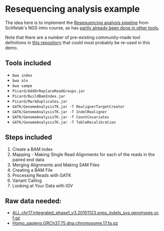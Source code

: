 # Resequencing analysis example

The idea here is to implement the [Resequencing analysis
pipeline](http://uppnex.se/twiki/do/view/Courses/NgsIntro1502/ResequencingAnalysis.html)
from Scilifelab's NGS intro course, as has [partly already been done in other
tools](https://gist.github.com/samuell/6da9a7c1e03912fde62e).

Note that there are a number of pre-existing community-made tool definitions in
[this repository](https://github.com/common-workflow-language/workflows/tree/master/tools)
that could most probably be re-used in this demo.

## Tools included

* `bwa index`
* `bwa aln`
* `bwa sampe`
* `Picard/AddOrReplaceReadGroups.jar`
* `Picard/BuildBamIndex.jar`
* `Picard/MarkDuplicates.jar`
* `GATK/GenomeAnalysisTK.jar -T RealignerTargetCreator`
* `GATK/GenomeAnalysisTK.jar -T IndelRealigner`
* `GATK/GenomeAnalysisTK.jar -T CountCovariates`
* `GATK/GenomeAnalysisTK.jar -T TableRecalibration`

## Steps included

1.  Create a BAM index
2.  Mapping - Making Single Read Alignments for each of the reads in the paired end data
3.  Merging Alignments and Making SAM Files
4.  Creating a BAM File
5.  Processing Reads with GATK
6.  Variant Calling
7.  Looking at Your Data with IGV

## Raw data needed:

* [ALL.chr17.integrated_phase1_v3.20101123.snps_indels_svs.genotypes.vcf.gz](http://ftp.1000genomes.ebi.ac.uk/vol1/ftp/phase1/analysis_results/integrated_call_sets/ALL.chr17.integrated_phase1_v3.20101123.snps_indels_svs.genotypes.vcf.gz)
* [Homo_sapiens.GRCh37.75.dna.chromosome.17.fa.gz](ftp://ftp.ensembl.org/pub/release-75//fasta/homo_sapiens/dna/Homo_sapiens.GRCh37.75.dna.chromosome.17.fa.gz)
